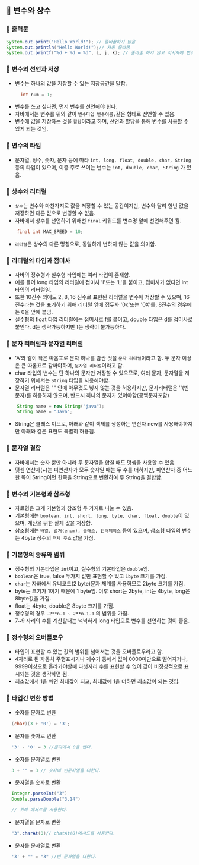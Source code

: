 ## 📌 변수와 상수

### 📌 출력문

```java
System.out.print("Hello World!"); // 줄바꿈하지 않음
System.out.println("Hello World!");// 자동 줄바꿈
System.out.printf("%d + %d = %d", i, j, k); // 줄바꿈 하지 않고 지시자에 변수값을 대입 가능  

```

### 📌 변수의 선언과 저장

- 변수는 하나의 값을 저장할 수 있는 저장공간을 말함.
  ```java
    int num = 1;
  ```
- 변수를 쓰고 싶다면, 먼저 변수를 선언해야 한다.
- 자바에서는 변수를 위와 같이 `변수타입 변수이름;`같은 형태로 선언할 수 있음.
- 변수에 값을 저장하는 것을 `할당`이라고 하며, 선언과 할당을 통해 변수를 사용할 수 있게 되는 것임.

### 📌 변수의 타입

- 문자열, 정수, 숫자, 문자 등에 따라 `int, long, float, double, char, String` 등의 타입이 있으며, 이중 주로 쓰이는 변수는 `int, double, char, String` 가 있음. 


### 📌 상수와 리터럴

- `상수`는 변수와 마찬가지로 값을 저장할 수 있는 공간이지만, 변수와 달리 한번 값을 저장하면 다른 값으로 변경할 수 없음.
- 자바에서 상수를 선언하기 위해선 `final` 키워드를 변수명 앞에 선언해주면 됨.

```java
    final int MAX_SPEED = 10;
```

- `리터럴`은 상수의 다른 명칭으로, 동일하게 변하지 않는 값을 의미함.

### 📌 리터럴의 타입과 접미사

- 자바의 정수형과 실수형 타입에는 여러 타입이 존재함.
- 예를 들어 long 타입의 리터럴에 접미사 'l'또는 'L'을 붙이고, 접미사가 없다면 int 타입의 리터럴임.
- 또한 10진수 외에도 2, 8, 16 진수로 표현된 리터럴을 변수에 저장할 수 있으며, 16진수라는 것을 표기하기 위해 리터럴 앞에 접두사 '0x'또는 '0X'를, 8진수의 경우에는 0을 앞에 붙임.
- 실수형의 float 타입 리터럴에는 접미사로 f를 붙이고, double 타입은 d를 접미사로 붙인다. d는 생략가능하지만 f는 생략이 불가능하다.

### 📌 문자 리터럴과 문자열 리터럴

- 'A'와 같이 작은 따옴표로 문자 하나를 감싼 것을 `문자 리터럴`이라고 함. 두 문자 이상은 큰 따옴표로 감싸야하며, `문자열 리터럴`이라고 함.
- char 타입의 변수는 단 하나의 문자만 저장할 수 있으므로, 여러 문자, 문자열을 저장하기 위해서는 `String` 타입을 사용해야함.
- 문자열 리터럴은 "" 안에 아무것도 넣지 않는 것을 허용하지만, 문자리터럴은 ''(빈문자)를 허용하지 않으며, 반드시 하나의 문자가 있어야함(공백문자포함)

```java
    String name = new String("java");
    String name = "Java";
```
- String은 클래스 이므로, 아래와 같이 객체를 생성하는 연산자 new를 사용해야하지만 아래와 같은 표현도 특별히 허용됨.



### 📌 문자열 결합

- 자바에서는 숫자 뿐만 아니라 두 문자열을 합칠 때도 덧셈을 사용할 수 있음. 
- 덧셈 연산자(+)는 피연산자가 모두 숫자일 때는 두 수를 더하지만, 피연산자 중 어느 한 쪽이 String이면 한쪽을 String으로 변환하여 두 String을 결합함.

### 📌 변수의 기본형과 참조형

- 자료형은 크게 기본형과 참조형 두 가지로 나눌 수 있음.
- 기본형에는 `boolean, int, short, long, byte, char, float, double`이 있으며, 계산을 위한 실제 값을 저장함.
- 참조형에는 `배열, 열거(enum), 클래스, 인터페이스` 등이 있으며, 참조형 타입의 변수는 4byte 정수의 `객체 주소` 값을 가짐. 

### 📌 기본형의 종류와 범위

- 정수형의 기본타입은 `int`이고, 실수형의 기본타입은 `double`임. 
- `boolean`은 true, false 두가지 값만 표현할 수 있고 `1byte` 크기를 가짐.
- `char`는 자바에서 유니코드(2 byte)문자 체계를 사용하므로 2byte 크기를 가짐.
- byte는 크기가 1이기 때문에 1 byte임. 이후 short는 2byte, int는 4byte, long은 8byte값을 가짐.
- float는 4byte, double은 8byte 크기를 가짐.
- 정수형의 경우 `-2**n-1 ~ 2**n-1-1` 의 범위를 가짐.
- 7~9 자리의 수를 계산할때는 넉넉하게 long 타입으로 변수를 선언하는 것이 좋음.

### 📌 정수형의 오버플로우

- 타입이 표현할 수 있는 값의 범위를 넘어서는 것을 오버플로우라고 함.
- 4자리로 된 자동차 주행표시기나 계수기 등에서 값이 0000미만으로 떨어지거나, 9999이상으로 올라가야할때 다섯자리 수를 표현할 수 없어 값이 비정상적으로 표시되는 것을 생각하면 됨.
- 최소값에서 1을 빼면 최대값이 되고, 최대값에 1을 더하면 최소값이 되는 것임. 



### 📌 타입간 변환 방법

- 숫자를 문자로 변환
```java
  (char)(3 + '0') = '3';
```

- 문자를 숫자로 변환
  
```java
  '3' - '0' = 3 //문자에서 0을 뺀다. 
```

- 숫자를 문자열로 변환

```java
  3 + "" = 3 // 숫자에 빈문자열을 더한다. 
```

- 문자열을 숫자로 변환
```java
  Integer.parseInt("3")
  Double.parseDouble("3.14")

  // 위의 메서드를 사용한다.
```

- 문자열을 문자로 변환

```java
  "3".charAt(0)// chatAt(0)메서드를 사용한다. 
```

- 문자를 문자열로 변환

```java
  '3' + "" = "3" //빈 문자열을 더한다.
```



